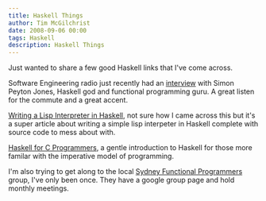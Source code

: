 ```yaml
---
title: Haskell Things
author: Tim McGilchrist
date: 2008-09-06 00:00
tags: Haskell
description: Haskell Things
---
```


Just wanted to share a few good Haskell links that I've come across.

Software Engineering radio just recently had an
[interview](http://www.se-radio.net/podcast/2008-08/episode-108-simon-peyton-jones-functional-programming-and-haskell)
with Simon Peyton Jones, Haskell god and functional programming guru. A great
listen for the commute and a great accent.

[Writing a Lisp Interpreter in Haskell](http://www.defmacro.org/ramblings/lisp-in-haskell.html),
not sure how I came across this but it's a super article about writing a simple
lisp interpeter in Haskell complete with source code to mess about with.

[Haskell for C Programmers](http://www.haskell.org/~pairwise/intro/intro.html),
a gentle introduction to Haskell for those more familar with the imperative
model of programming.

I'm also trying to get along to the local
[Sydney Functional Programmers](http://groups.google.com.au/group/fp-syd) group,
I've only been once. They have a google group page and hold monthly meetings.
